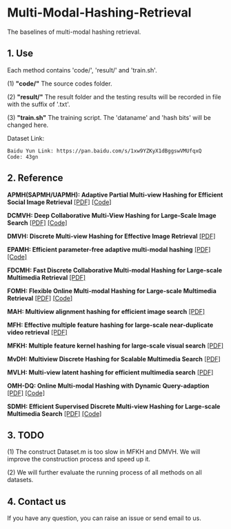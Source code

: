 # Multi-Modal-Hashing-Retrieval
The baselines of multi-modal hashing retrieval.

## 1. Use

Each method contains 'code/', 'result/' and 'train.sh'.

(1) **"code/"** The source codes folder.

(2) **"result/"** The result folder and the testing results will be recorded in file with the suffix of '.txt'.

(3) **"train.sh"** The training script. The 'dataname' and 'hash bits' will be changed here.

Dataset Link:

    Baidu Yun Link: https://pan.baidu.com/s/1xw9YZKyX1dBggswVMUfqxQ 
    Code: 43gn
    
## 2. Reference

**APMH(SAPMH/UAPMH): Adaptive Partial Multi-view Hashing for Efficient Social Image Retrieval**  [[PDF]](https://ieeexplore.ieee.org/document/9257004) [[Code]](https://github.com/ChaoqunZheng/APMH)

**DCMVH: Deep Collaborative Multi-View Hashing for Large-Scale Image Search** [[PDF]](https://ieeexplore.ieee.org/abstract/document/9007019) [[Code]](https://github.com/lxuu306/DCMVH)


**DMVH: Discrete Multi-view Hashing for Effective Image Retrieval** [[PDF]](https://dl.acm.org/doi/abs/10.1145/3078971.3078981) 


**EPAMH: Efficient parameter-free adaptive multi-modal hashing** [[PDF]](https://ieeexplore.ieee.org/abstract/document/9137647) [[Code]](https://github.com/ChaoqunZheng/EPAMH)

**FDCMH: Fast Discrete Collaborative Multi-modal Hashing for Large-scale Multimedia Retrieval** [[PDF]](https://ieeexplore.ieee.org/abstract/document/8700276)

**FOMH: Flexible Online Multi-modal Hashing for Large-scale Multimedia Retrieval** [[PDF]](https://dl.acm.org/doi/abs/10.1145/3343031.3350999) [[Code]](https://github.com/lxuu306/FOMH)

**MAH: Multiview alignment hashing for efficient image search** [[PDF]](https://ieeexplore.ieee.org/abstract/document/7006770)

**MFH: Effective multiple feature hashing for large-scale near-duplicate video retrieval** [[PDF]](https://ieeexplore.ieee.org/abstract/document/6553136)

**MFKH: Multiple feature kernel hashing for large-scale visual search** [[PDF]](https://www.sciencedirect.com/science/article/abs/pii/S0031320313003452)


**MvDH: Multiview Discrete Hashing for Scalable Multimedia Search** [[PDF]](https://dl.acm.org/doi/abs/10.1145/3178119)


**MVLH: Multi-view latent hashing for efficient multimedia search** [[PDF]](https://dl.acm.org/doi/abs/10.1145/2733373.2806342)


**OMH-DQ: Online Multi-modal Hashing with Dynamic Query-adaption** [[PDF]](https://dl.acm.org/doi/abs/10.1145/3331184.3331217) [[Code]](https://github.com/lxuu306/OMH-DQ_SIGIR2019)

**SDMH: Efficient Supervised Discrete Multi-view Hashing for Large-scale Multimedia Search** [[PDF]](https://ieeexplore.ieee.org/abstract/document/8868211) [[Code]](https://github.com/lxuu306/SDMH)

## 3. TODO

(1) The construct Dataset.m is too slow in MFKH and DMVH. We will improve the construction process and speed up it.

(2) We will further evaluate the running process of all methods on all datasets.

## 4. Contact us

If you have any question, you can raise an issue or send email to us.
